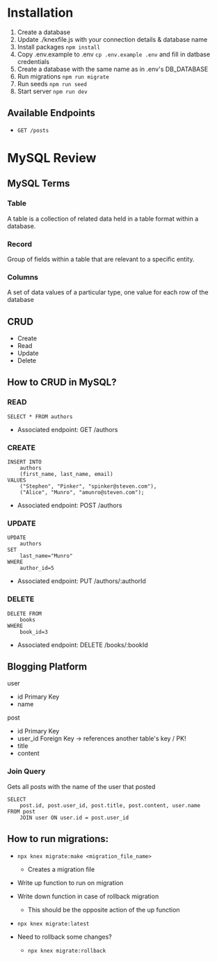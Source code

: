 # Installation
1. Create a database
2. Update ./knexfile.js with your connection details & database name
3. Install packages `npm install`
4. Copy .env.example to .env `cp .env.example .env` and fill in datbase credentials
5. Create a database with the same name as in .env's DB_DATABASE
6. Run migrations `npm run migrate`
7. Run seeds `npm run seed`
8. Start server `npm run dev`

## Available Endpoints
- `GET /posts`

# MySQL Review

## MySQL Terms
### Table
A table is a collection of related data held in a table format within a database.


### Record
Group of fields within a table that are relevant to a specific entity.

### Columns
A set of data values of a particular type, one value for each row of the database

## CRUD 
- Create
- Read
- Update
- Delete

## How to CRUD in MySQL?

### READ
```
SELECT * FROM authors
```
- Associated endpoint: GET /authors

### CREATE
```
INSERT INTO 
    authors 
    (first_name, last_name, email) 
VALUES 
    ("Stephen", "Pinker", "spinker@steven.com"),
    ("Alice", "Munro", "amunro@steven.com");
```
- Associated endpoint: POST /authors

### UPDATE
```
UPDATE 
    authors 
SET 
    last_name="Munro" 
WHERE 
    author_id=5
```
- Associated endpoint: PUT /authors/:authorId


### DELETE
```
DELETE FROM 
    books 
WHERE 
    book_id=3
```
- Associated endpoint: DELETE /books/:bookId



## Blogging Platform

user
- id  Primary Key
- name

post
- id   Primary Key
- user_id   Foreign Key -> references another table's key / PK!
- title
- content


### Join Query
Gets all posts with the name of the user that posted
```
SELECT 
    post.id, post.user_id, post.title, post.content, user.name
FROM post 
    JOIN user ON user.id = post.user_id
```


## How to run migrations:

- `npx knex migrate:make <migration_file_name>`
    - Creates a migration file

- Write up function to run on migration

- Write down function in case of rollback migration
    - This should be the opposite action of the up function

- `npx knex migrate:latest`

- Need to rollback some changes?
    - `npx knex migrate:rollback`